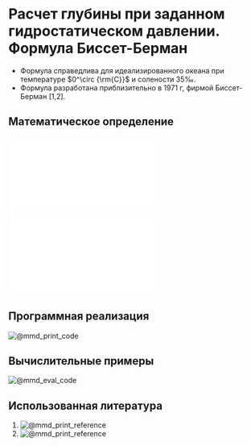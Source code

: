 # Расчет глубины при заданном гидростатическом давлении. Формула Биссет-Берман

- Формула справедлива для идеализированного океана при температуре $0^\circ {\rm{C}}$ и солености $35‰$.
- Формула разработана приблизительно в 1971 г, фирмой Биссет-Берман [1,2].

## Математическое определение

![@mmd_print_equation_boxed](include/pressure_to_depth_sea_bisset.tex)

![@mmd_print_markdown](include/pressure_to_depth_sea_bisset_args.ru.md)


## Программная реализация

![@mmd_print_code]($/sonar_m/toolbox/depth_pressure/pressure_to_depth_sea_bisset.m)

## Вычислительные примеры

![@mmd_eval_code]($/sonar_m/example/depth_pressure/pressure_to_depth_sea_bisset_ex_1.m)

## Использованная литература

1. ![@mmd_print_reference]($/reference/leroy1998depthpressure.enw)
1. ![@mmd_print_reference]($/reference/bisset1971instruction.enw)
